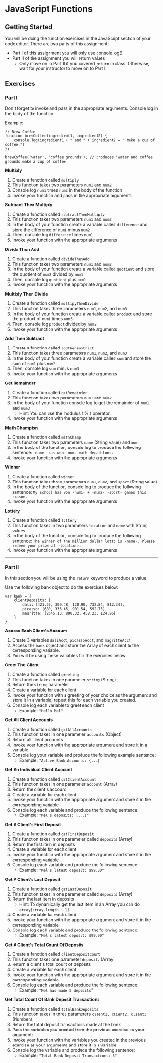 # JavaScript Functions

## Getting Started

You will be doing the function exercises in the JavaScript section of your code editor. There are two parts of this assignment:

* Part I of this assignment you will only use console.log()
* Part II of the assignment you will return values
  * Only move on to Part II if you covered `return` in class. Otherwise, wait for your instructor to move on to Part II

## Exercises

### Part I

Don't forget to invoke and pass in the appropriate arguments. Console log in the body of the function.

Example:

```
// Brew Coffee
function brewCoffee(ingredient1, ingredient2) {
    console.log(ingredient1 + " and " + ingredient2 = " make a cup of coffee.")
};

brewCoffee('water', 'coffee grounds'); // produces "water and coffee grounds make a cup of coffee
```

**Multiply**

1.  Create a function called `multiply`
2.  This function takes two parameters `num1` and `num2`
3.  Console log `num1` times `num2` in the body of the function
4.  Invoke your function and pass in the appropriate arguments

**Subtract Then Multiply**

1.  Create a function called `subtractThenMultiply`
2.  This function takes two parameters `num1` and `num2`
3.  In the body of your function create a variable called `difference` and store the difference of `num1` minus `num2`
4.  Then, console log `difference` times `num1`
5.  Invoke your function with the appropriate arguments

**Divide Then Add**

1.  Create a function called `divideThenAdd`
2.  This function takes two parameters `num1` and `num2`
3.  In the body of your function create a variable called `quotient` and store the quotient of `num2` divided by `num1`
4.  Then, console log `quotient` plus `num1`
5.  Invoke your function with the appropriate arguments

**Multiply Then Divide**

1.  Create a function called `multipyThenDivide`
2.  This function takes three parameters `num1`, `num2`, and `num3`
3.  In the body of your function create a variable called `product` and store the product of `num1` times `num3`
4.  Then, console log `product` divided by `num2`
5.  Invoke your function with the appropriate arguments

**Add Then Subtract**

1.  Create a function called `addThenSubtract`
2.  This function takes three parameters `num1`, `num2`, and `num3`
3.  In the body of your function create a variable called `sum` and store the sum of `num1` plus `num2`
4.  Then, console log `sum` minus `num3`
5.  Invoke your function with the appropriate arguments

**Get Remainder**

1.  Create a function called `getRemainder`
2.  This function takes two parameters `num1` and `num2`.
3.  In the body of your function console log to get the remainder of `num1` and `num3`
    * Hint: You can use the modulus ( % ) operator.
4.  Invoke your function with the appropriate arguments

**Math Champion**

1.  Create a function called `mathChamp`
2.  This function takes two parameters `name` (String value) and `num`
3.  In the body of the function, console log to produce the following sentence: `-name- has won -num- math decathlons.`
4.  Invoke your function with the appropriate arguments

**Winner**

1.  Create a function called `winner`
2.  This function takes three parameters `num1`, `num2`, and `sport` (String value)
3.  In the body of the function, console log to produce the following sentence: `My school has won -num1- + -num2- -sport- games this season.`
4.  Invoke your function with the appropriate arguments

**Lottery**

1.  Create a function called `lottery`
2.  This function takes in two parameters `location` and `name` with String values
3.  In the body of the function, console log to produce the following sentence: `The winner of the million dollar lotto is -name-. Please redeem your prize at -location-.`
4.  Invoke your function with the appropriate arguments

---

### Part II

In this section you will be using the `return` keyword to produce a value.

Use the following bank object to do the exercises below:

```
var bank = {
    clientDeposits: {
        dali: [421.50, 309.78, 120.90, 732.84, 812.34],
        picasso: [680, 333.65, 901.54, 592.75],
        magritte: [2345.13, 890.32, 458.23, 124.95]
    }
}
```

**Access Each Client's Account**

1.  Create 3 variables `daliAcct`, `picassoAcct`, and `magritteAcct`
2.  Access the `bank` object and store the Array of each client to the corresponding variable.
3.  You will be using these variables for the exercises below

**Greet The Client**

1.  Create a function called `greeting`
2.  This function takes in one parameter `string` (String)
3.  Return the `string` parameter
4.  Create a variable for each client
5.  Invoke your function with a greeting of your choice as the argument and store it in a variable, repeat this for each variable you created.
6.  Console log each variable to greet each client
    * Example: `"Hello Mel"`

**Get All Client Accounts**

1.  Create a function called `getAllAccounts`
2.  This function takes in one parameter `accounts` (Object)
3.  Return all client accounts
4.  Invoke your function with the appropriate argument and store it in a variable
5.  Console log your variable and produce the following example sentence:
    * Example: `"Active Bank Accounts: {...}`

**Get An Individual Client Account**

1.  Create a function called `getClientAccount`
2.  This function takes in one parameter `account` (Array)
3.  Return the client's account
4.  Create a variable for each client
5.  Invoke your function with the appropriate argument and store it in the corresponding variable
6.  Console log each variable and produce the following sentence:
    * Example: `"Mel's deposits: [...]"`

**Get A Client's First Deposit**

1.  Create a function called `getFirstDeposit`
2.  This function takes in one parameter called `deposits` (Array)
3.  Return the first item in deposits
4.  Create a variable for each client
5.  Invoke your function with the appropriate argument and store it in the corresponding variable
6.  Console log each variable and produce the following sentence:
    * Example: `"Mel's latest deposit: $99.00"`

**Get A Client's Last Deposit**

1.  Create a function called `getLastDeposit`
2.  This function takes in one parameter called `deposits` (Array)
3.  Return the last item in deposits
    * Hint: To dynamically get the last item in an Array you can do `array[array.length - 1]`
4.  Create a variable for each client
5.  Invoke your function with the appropriate argument and store it in the corresponding variable
6.  Console log each variable and produce the following sentence:
    * Example: `"Mel's latest deposit: $99.00"`

**Get A Client's Total Count Of Deposits**

1.  Create a function called `clientDepositCount`
2.  This function takes one parameter `deposits` (Array)
3.  Return a client's total count of deposits
4.  Create a variable for each client
5.  Invoke your function with the appropriate argument and store it in the corresponding variable
6.  Console log each variable and produce the following sentence:
    * Example: `"Mel has made 5 deposits`"

**Get Total Count Of Bank Deposit Transactions**

1.  Create a function called `totalBankDeposits`
2.  This function takes in three parameters `client1, client2, client3` (Numbers)
3.  Return the total deposit transactions made at the bank
4.  Pass the variables you created from the previous exercise as your arguments
5.  Invoke your function with the variables you created in the previous exercise as your arguments and store it in a variable
6.  Console log the variable and produce the following sentence:
    * Example: `"Total Bank Deposit Transactions: 5"`
